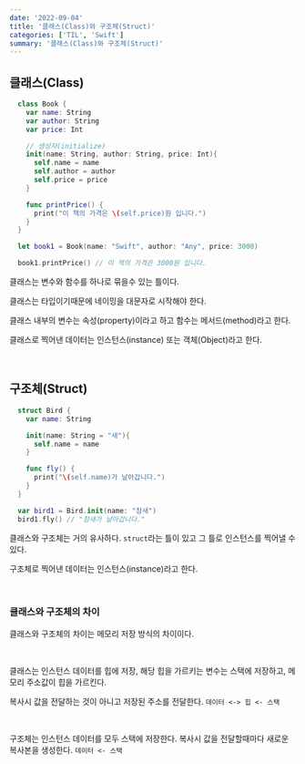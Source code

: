 ```yaml
---
date: '2022-09-04'
title: '클래스(Class)와 구조체(Struct)'
categories: ['TIL', 'Swift']
summary: '클래스(Class)와 구조체(Struct)'
---
```


## 클래스(Class)

```swift
  class Book {
    var name: String
    var author: String
    var price: Int

    // 생성자(initialize)
    init(name: String, author: String, price: Int){
      self.name = name
      self.author = author
      self.price = price
    }

    func printPrice() {
      print("이 책의 가격은 \(self.price)원 입니다.")
    }
  }

  let book1 = Book(name: "Swift", author: "Any", price: 3000)

  book1.printPrice() // 이 책의 가격은 3000원 입니다.
```

클래스는 변수와 함수를 하나로 묶을수 있는 틀이다.

클래스는 타입이기때문에 네이밍을 대문자로 시작해야 한다.

클래스 내부의 변수는 속성(property)이라고 하고 함수는 메서드(method)라고 한다.

클래스로 찍어낸 데이터는 인스턴스(instance) 또는 객체(Object)라고 한다.

<br/>

## 구조체(Struct)

```swift
  struct Bird {
    var name: String

    init(name: String = "새"){
      self.name = name
    }

    func fly() {
      print("\(self.name)가 날아갑니다.")
    }
  }

  var bird1 = Bird.init(name: "참새")
  bird1.fly() // "참새가 날아갑니다."
```

클래스와 구조체는 거의 유사하다. `struct`라는 틀이 있고 그 틀로 인스턴스를 찍어낼 수 있다.

구조체로 찍어낸 데이터는 인스턴스(instance)라고 한다.

<br/>

### 클래스와 구조체의 차이

클래스와 구조체의 차이는 메모리 저장 방식의 차이이다.

<br/>

클래스는 인스턴스 데이터를 힙에 저장, 해당 힙을 가르키는 변수는 스택에 저장하고, 메모리 주소값이 힙을 가르킨다.

복사시 값을 전달하는 것이 아니고 저장된 주소를 전달한다. `데이터 <-> 힙 <- 스택`

<br/>

구조체는 인스턴스 데이터를 모두 스택에 저장한다. 복사시 값을 전달할때마다 새로운 복사본을 생성한다. `데이터 <- 스택`
